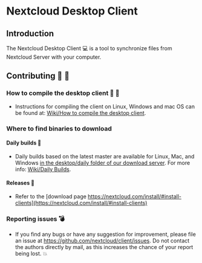 # Nextcloud Desktop Client

## Introduction

The Nextcloud Desktop Client :computer: is a tool to synchronize files from Nextcloud Server
with your computer.

## Contributing :tada: :blue_heart:

### How to compile the desktop client :hammer: :wrench:

- Instructions for compiling the client on Linux, Windows and mac OS can be found at:
[Wiki/How to compile the desktop client](https://github.com/nextcloud/desktop/wiki/How-to-compile-the-desktop-client).

### Where to find binaries to download

#### Daily builds :high_brightness:

- Daily builds based on the latest master are available for Linux, Mac, and Windows
[in the desktop/daily folder of our download server](https://download.nextcloud.com/desktop/daily).
For more info: [Wiki/Daily Builds](https://github.com/nextcloud/desktop/wiki/Daily-Builds).

#### Releases :rocket:

- Refer to the [download page https://nextcloud.com/install/#install-clients](https://nextcloud.com/install/#install-clients)

### Reporting issues :bomb:

- If you find any bugs or have any suggestion for improvement, please
file an issue at https://github.com/nextcloud/client/issues. Do not
contact the authors directly by mail, as this increases the chance
of your report being lost. :boom:

### Pull requests :smiley:

- If you created a patch, please submit a [Pull
Request](https://github.com/nextcloud/client/pulls).

## Contact us :speech_balloon:

If you want to contact us, e.g. before starting a more complex feature, for questions
you can join us at
[#nextcloud-client](irc://irc.freenode.net/#nextcloud-client).

## Source code :octocat:

The Nextcloud Desktop Client is developed in Git. Since Git makes it easy to
fork and improve the source code and to adapt it to your need, many copies
can be found on the Internet, in particular on GitHub. However, the
authoritative repository maintained by the developers is located at
https://github.com/nextcloud/desktop.

## License

    This program is free software; you can redistribute it and/or modify
    it under the terms of the GNU General Public License as published by
    the Free Software Foundation; either version 2 of the License, or
    (at your option) any later version.

    This program is distributed in the hope that it will be useful, but
    WITHOUT ANY WARRANTY; without even the implied warranty of MERCHANTABILITY
    or FITNESS FOR A PARTICULAR PURPOSE. See the GNU General Public License
    for more details.


